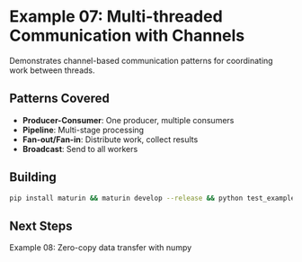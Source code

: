# Example 07: Multi-threaded Communication with Channels

Demonstrates channel-based communication patterns for coordinating work between threads.

## Patterns Covered

- **Producer-Consumer**: One producer, multiple consumers
- **Pipeline**: Multi-stage processing
- **Fan-out/Fan-in**: Distribute work, collect results
- **Broadcast**: Send to all workers

## Building

```bash
pip install maturin && maturin develop --release && python test_example.py
```

## Next Steps

Example 08: Zero-copy data transfer with numpy
